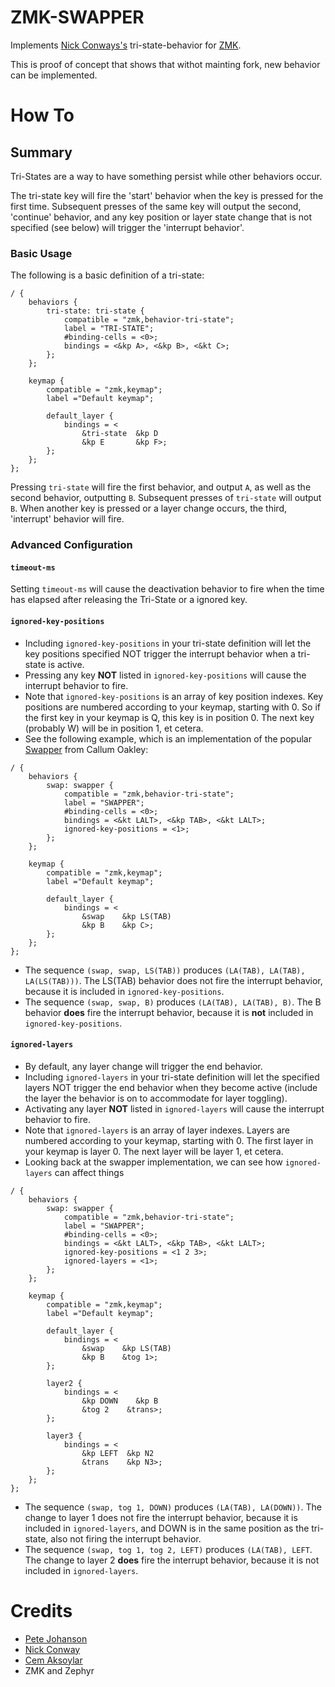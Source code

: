 # ZMK-SWAPPER

Implements [Nick Conways's](https://github.com/nickconway) tri-state-behavior for [ZMK](https://github.com/zmkfirmware/zmk).

This is proof of concept that shows that withot mainting fork, new behavior can be implemented.

# How To

## Summary

Tri-States are a way to have something persist while other behaviors occur.

The tri-state key will fire the 'start' behavior when the key is pressed for the first time. Subsequent presses of the same key will output the second, 'continue' behavior, and any key position or layer state change that is not specified (see below) will trigger the 'interrupt behavior'.

### Basic Usage

The following is a basic definition of a tri-state:

```
/ {
    behaviors {
        tri-state: tri-state {
            compatible = "zmk,behavior-tri-state";
            label = "TRI-STATE";
            #binding-cells = <0>;
            bindings = <&kp A>, <&kp B>, <&kt C>;
        };
    };

    keymap {
        compatible = "zmk,keymap";
        label ="Default keymap";

        default_layer {
            bindings = <
                &tri-state  &kp D
                &kp E       &kp F>;
        };
    };
};
```

Pressing `tri-state` will fire the first behavior, and output `A`, as well as the second behavior, outputting `B`. Subsequent presses of `tri-state` will output `B`. When another key is pressed or a layer change occurs, the third, 'interrupt' behavior will fire.

### Advanced Configuration

#### `timeout-ms`

Setting `timeout-ms` will cause the deactivation behavior to fire when the time has elapsed after releasing the Tri-State or a ignored key.

#### `ignored-key-positions`

- Including `ignored-key-positions` in your tri-state definition will let the key positions specified NOT trigger the interrupt behavior when a tri-state is active.
- Pressing any key **NOT** listed in `ignored-key-positions` will cause the interrupt behavior to fire.
- Note that `ignored-key-positions` is an array of key position indexes. Key positions are numbered according to your keymap, starting with 0. So if the first key in your keymap is Q, this key is in position 0. The next key (probably W) will be in position 1, et cetera.
- See the following example, which is an implementation of the popular [Swapper](https://github.com/callum-oakley/qmk_firmware/tree/master/users/callum) from Callum Oakley:

```
/ {
    behaviors {
        swap: swapper {
            compatible = "zmk,behavior-tri-state";
            label = "SWAPPER";
            #binding-cells = <0>;
            bindings = <&kt LALT>, <&kp TAB>, <&kt LALT>;
            ignored-key-positions = <1>;
        };
    };

    keymap {
        compatible = "zmk,keymap";
        label ="Default keymap";

        default_layer {
            bindings = <
                &swap    &kp LS(TAB)
                &kp B    &kp C>;
        };
    };
};
```

- The sequence `(swap, swap, LS(TAB))` produces `(LA(TAB), LA(TAB), LA(LS(TAB)))`. The LS(TAB) behavior does not fire the interrupt behavior, because it is included in `ignored-key-positions`.
- The sequence `(swap, swap, B)` produces `(LA(TAB), LA(TAB), B)`. The B behavior **does** fire the interrupt behavior, because it is **not** included in `ignored-key-positions`.

#### `ignored-layers`

- By default, any layer change will trigger the end behavior.
- Including `ignored-layers` in your tri-state definition will let the specified layers NOT trigger the end behavior when they become active (include the layer the behavior is on to accommodate for layer toggling).
- Activating any layer **NOT** listed in `ignored-layers` will cause the interrupt behavior to fire.
- Note that `ignored-layers` is an array of layer indexes. Layers are numbered according to your keymap, starting with 0. The first layer in your keymap is layer 0. The next layer will be layer 1, et cetera.
- Looking back at the swapper implementation, we can see how `ignored-layers` can affect things

```
/ {
    behaviors {
        swap: swapper {
            compatible = "zmk,behavior-tri-state";
            label = "SWAPPER";
            #binding-cells = <0>;
            bindings = <&kt LALT>, <&kp TAB>, <&kt LALT>;
            ignored-key-positions = <1 2 3>;
            ignored-layers = <1>;
        };
    };

    keymap {
        compatible = "zmk,keymap";
        label ="Default keymap";

        default_layer {
            bindings = <
                &swap    &kp LS(TAB)
                &kp B    &tog 1>;
        };

        layer2 {
            bindings = <
                &kp DOWN    &kp B
                &tog 2    &trans>;
        };

        layer3 {
            bindings = <
                &kp LEFT  &kp N2
                &trans    &kp N3>;
        };
    };
};
```

- The sequence `(swap, tog 1, DOWN)` produces `(LA(TAB), LA(DOWN))`. The change to layer 1 does not fire the interrupt behavior, because it is included in `ignored-layers`, and DOWN is in the same position as the tri-state, also not firing the interrupt behavior.
- The sequence `(swap, tog 1, tog 2, LEFT)` produces `(LA(TAB), LEFT`. The change to layer 2 **does** fire the interrupt behavior, because it is not included in `ignored-layers`.

# Credits

- [Pete Johanson](https://github.com/petejohanson)
- [Nick Conway](https://github.com/nickconway)
- [Cem Aksoylar](https://github.com/caksoylar)
- ZMK and Zephyr
